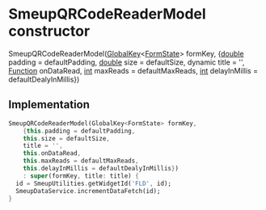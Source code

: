 


# SmeupQRCodeReaderModel constructor







SmeupQRCodeReaderModel([GlobalKey](https://api.flutter.dev/flutter/widgets/GlobalKey-class.html)&lt;[FormState](https://api.flutter.dev/flutter/widgets/FormState-class.html)> formKey, {[double](https://api.flutter.dev/flutter/dart-core/double-class.html) padding = defaultPadding, [double](https://api.flutter.dev/flutter/dart-core/double-class.html) size = defaultSize, dynamic title = '', [Function](https://api.flutter.dev/flutter/dart-core/Function-class.html) onDataRead, [int](https://api.flutter.dev/flutter/dart-core/int-class.html) maxReads = defaultMaxReads, [int](https://api.flutter.dev/flutter/dart-core/int-class.html) delayInMillis = defaultDealyInMillis})





## Implementation

```dart
SmeupQRCodeReaderModel(GlobalKey<FormState> formKey,
    {this.padding = defaultPadding,
    this.size = defaultSize,
    title = '',
    this.onDataRead,
    this.maxReads = defaultMaxReads,
    this.delayInMillis = defaultDealyInMillis})
    : super(formKey, title: title) {
  id = SmeupUtilities.getWidgetId('FLD', id);
  SmeupDataService.incrementDataFetch(id);
}
```







